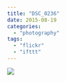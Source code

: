 ```yaml
---
title: "DSC_0236"
date: 2015-08-19
categories: 
  - "photography"
tags: 
  - "flickr"
  - "ifttt"
---
```


![](https://farm6.staticflickr.com/5638/20508962059_a6d04a14a8_b.jpg)
